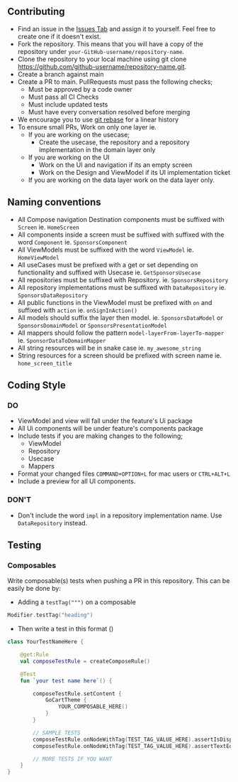 ## Contributing

- Find an issue in the [Issues Tab](https://github.com/etonotieno/GoCart/issues) and
  assign it to yourself. Feel free to create one if it doesn't exist.
- Fork the repository. This means that you will have a copy of the repository
  under `your-GitHub-username/repository-name`.
- Clone the repository to your local machine using git
  clone https://github.com/github-username/repository-name.git.
- Create a branch against main
- Create a PR to main. PullRequests must pass the following checks;
    * Must be approved by a code owner
    * Must pass all CI Checks
    * Must include updated tests
    * Must have every conversation resolved before merging
- We encourage you to
  use [git rebase](https://www.atlassian.com/git/tutorials/rewriting-history/git-rebase#:~:text=What%20is%20git%20rebase%3F,of%20a%20feature%20branching%20workflow.)
  for a linear history
- To ensure small PRs, Work on only one layer ie.
    * If you are working on the usecase;
        * Create the usecase, the repository and a repository implementation in the domain layer only
    * If you are working on the UI
        * Work on the UI and navigation if its an empty screen
        * Work on the Design and ViewModel if its UI implementation ticket
    * If you are working on the data layer work on the data layer only.

## Naming conventions

- All Compose navigation Destination components must be suffixed with `Screen` ie. `HomeScreen`
- All components inside a screen must be suffixed with suffixed with the word `Component`
  ie. `SponsorsComponent`
- All ViewModels must be suffixed with the word `ViewModel` ie. `HomeViewModel`
- All useCases must be prefixed with a get or set depending on functionality and suffixed with
  Usecase ie. `GetSponsorsUsecase`
- All repositories must be suffixed with Repository. ie. `SponsorsRepository`
- All repository implementations must be suffixed with `DataRepository` ie. `SponsorsDataRepository`
- All public functions in the ViewModel must be prefixed with `on` and suffixed with `action`
  ie. `onSignInAction()`
- All models should suffix the layer then model. ie. `SponsorsDataModel` or `SponsorsDomainModel`
  or `SponsorsPresentationModel`
- All mappers should follow the pattern `model-layerFrom-layerTo-mapper`
  ie. `SponsorDataToDomainMapper`
- All string resources will be in snake case ie. `my_awesome_string`
- String resources for a screen should be prefixed with screen name ie. `home_screen_title`

## Coding Style

### DO

- ViewModel and view will fall under the feature's Ui package
- All Ui components will be under feature's components package
- Include tests if you are making changes to the following;
    - ViewModel
    - Repository
    - Usecase
    - Mappers
- Format your changed files `COMMAND+OPTION+L` for mac users or `CTRL+ALT+L`
- Include a preview for all UI components.

### DON'T

- Don't include the word `impl` in a repository implementation name. Use `DataRepository` instead.

## Testing

### Composables

Write composable(s) tests when pushing a PR in this repository. This can be easily be done by:

* Adding a `testTag(""")` on a composable

```kotlin
Modifier.testTag("heading")
```

* Then write a test in this format ()

```kotlin
class YourTestNameHere {

    @get:Rule
    val composeTestRule = createComposeRule()

    @Test
    fun `your test name here`() {

        composeTestRule.setContent {
            GoCartTheme {
                YOUR_COMPOSABLE_HERE()
            }
        }

        // SAMPLE TESTS
        composeTestRule.onNodeWithTag(TEST_TAG_VALUE_HERE).assertIsDisplayed()
        composeTestRule.onNodeWithTag(TEST_TAG_VALUE_HERE).assertTextEquals(SOME_VALUE_HERE)

        // MORE TESTS IF YOU WANT
    }
}
```
